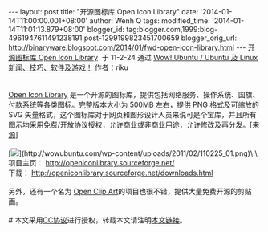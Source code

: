 --- layout: post title: "开源图标库 Open Icon Library" date:
'2014-01-14T11:00:00.001+08:00' author: Wenh Q tags: modified\_time:
'2014-01-14T11:01:13.879+08:00' blogger\_id:
tag:blogger.com,1999:blog-4961947611491238191.post-1299199823451700659
blogger\_orig\_url:
http://binaryware.blogspot.com/2014/01/fwd-open-icon-library.html ---
[开源图标库 Open Icon Library](http://wowubuntu.com/openicon.html)  于
11-2-24 通过 [Wow! Ubuntu / Ubuntu 及 Linux
新闻、技巧、软件及游戏！](http://wowubuntu.com/) 作者：riku\
\
\
[Open Icon Library](http://wowubuntu.com/openicon.html)
是一个开源的图标库，提供包括网络服务、操作系统、国旗、付款系统等各类图标。完整版本大小为
500MB 左右，提供 PNG 格式及可缩放的 SVG
矢量格式，这个图标库对于网页和图形设计人员来说可是个宝库，并且所有图示均采用免费/开放协议授权，允许商业或非商业用途，允许修改及再分发。\[[来源](http://www.linuxpilot.com/software/kiji/20110250101open_icon_library)\]\
\
[![](https://images-blogger-opensocial.googleusercontent.com/gadgets/proxy?url=http%3A%2F%2Fwowubuntu.com%2Fwp-content%2Fuploads%2F2011%2F02%2F110225_01.png&container=blogger&gadget=a&rewriteMime=image%2F*)](http://wowubuntu.com/wp-content/uploads/2011/02/110225_01.png)\
\
项目主页： <http://openiconlibrary.sourceforge.net/>\
下载： <http://openiconlibrary.sourceforge.net/downloads.html>\
\
另外，还有一个名为 [Open Clip
Art](http://www.openclipart.org/)的项目也很不错，提供大量免费开源的剪贴画。\
\
\#
本文采用[CC协议](http://creativecommons.org/licenses/by/2.5/cn/)进行授权，转载本文请注明[本文链接](http://wowubuntu.com/openicon.html)。
